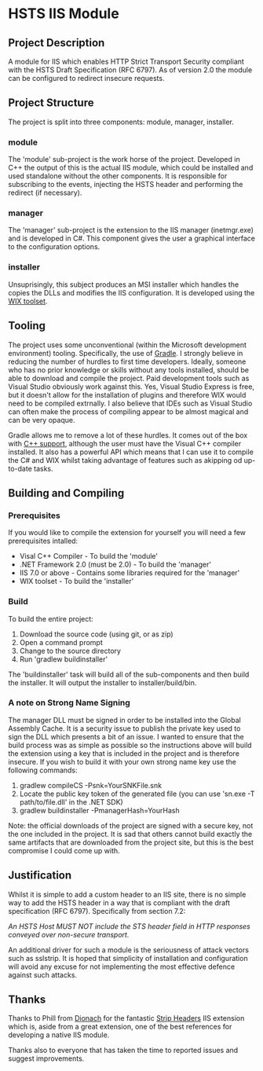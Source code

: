 # HSTS IIS Module #

## Project Description ##
A module for IIS which enables HTTP Strict Transport Security compliant with the HSTS Draft Specification (RFC 6797). As of version 2.0 the module can be configured to redirect insecure requests.

## Project Structure ##
The project is split into three components: module, manager, installer.

### module ###
The 'module' sub-project is the work horse of the project. Developed in C++ the output of this is the actual IIS module, which could be installed and used standalone without the other components. It is responsible for subscribing to the events, injecting the HSTS header and performing the redirect (if necessary).

### manager ###
The 'manager' sub-project is the extension to the IIS manager (inetmgr.exe) and is developed in C#. This component gives the user a graphical interface to the configuration options.

### installer ###
Unsuprisingly, this subject produces an MSI installer which handles the copies the DLLs and modifies the IIS configuration. It is developed using the [WIX toolset](http://wixtoolset.org/).

## Tooling ##
The project uses some unconventional (within the Microsoft development environment) tooling. Specifically, the use of [Gradle](http://www.gradle.org/). I strongly believe in reducing the number of hurdles to first time developers. Ideally, someone who has no prior knowledge or skills without any tools installed, should be able to download and compile the project. Paid development tools such as Visual Studio obviously work against this. Yes, Visual Studio Express is free, but it doesn't allow for the installation of plugins and therefore WIX would need to be compiled extrnally. I also believe that IDEs such as Visual Studio can often make the process of compiling appear to be almost magical and can be very opaque.

Gradle allows me to remove a lot of these hurdles. It comes out of the box with [C++ support](http://www.gradle.org/docs/current/userguide/nativeBinaries.html), although the user must have the Visual C++ compiler installed. It also has a powerful API which means that I can use it to compile the C# and WIX whilst taking advantage of features such as akipping od up-to-date tasks.

## Building and Compiling ##

### Prerequisites ###
If you would like to compile the extension for yourself you will need a few prerequisites intalled:
* Visal C++ Compiler - To build the 'module'
* .NET Framework 2.0 (must be 2.0) - To build the 'manager'
* IIS 7.0 or above - Contains some libraries required for the 'manager'
* WIX toolset - To build the 'installer'

### Build ###
To build the entire project:

1. Download the source code (using git, or as zip)
2. Open a command prompt
3. Change to the source directory
4. Run 'gradlew buildinstaller'

The 'buildinstaller' task will build all of the sub-components and then build the installer. It will output the installer to installer/build/bin.

### A note on Strong Name Signing ###
The manager DLL must be signed in order to be installed into the Global Assembly Cache. It is a security issue to publish the private key used to sign the DLL which presents a bit of an issue. I wanted to ensure that the build process was as simple as possible so the instructions above will build the extension using a key that is included in the project and is therefore insecure. If you wish to build it with your own strong name key use the following commands:

1. gradlew compileCS -Psnk=YourSNKFile.snk
2. Locate the public key token of the generated file (you can use 'sn.exe -T path/to/file.dll' in the .NET SDK)
3. gradlew buildinstaller -PmanagerHash=YourHash

Note: the official downloads of the project are signed with a secure key, not the one included in the project. It is sad that others cannot build exactly the same artifacts that are downloaded from the project site, but this is the best compromise I could come up with. 

## Justification ##
Whilst it is simple to add a custom header to an IIS site, there is no simple way to add the HSTS header in a way that is compliant with the draft specification (RFC 6797). Specifically from section 7.2:

_An HSTS Host MUST NOT include the STS header field in HTTP responses conveyed over non-secure transport._

An additional driver for such a module is the seriousness of attack vectors such as sslstrip. It is hoped that simplicity of installation and configuration will avoid any excuse for not implementing the most effective defence against such attacks.

## Thanks ##

Thanks to Phill from [Dionach](http://www.dionach.com/) for the fantastic [Strip Headers](https://github.com/Dionach/StripHeaders/) IIS extension which is, aside from a great extension, one of the best references for developing a native IIS module.

Thanks also to everyone that has taken the time to reported issues and suggest improvements.

